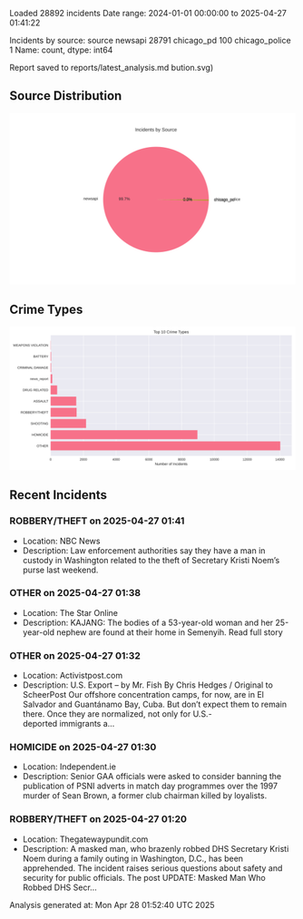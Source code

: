 
Loaded 28892 incidents
Date range: 2024-01-01 00:00:00 to 2025-04-27 01:41:22

Incidents by source:
source
newsapi           28791
chicago_pd          100
chicago_police        1
Name: count, dtype: int64

Report saved to reports/latest_analysis.md
bution.svg)

## Source Distribution
![Source Distribution](images/source_distribution.svg)

## Crime Types
![Crime Types](images/crime_types.svg)

## Recent Incidents

### ROBBERY/THEFT on 2025-04-27 01:41
- Location: NBC News
- Description: Law enforcement authorities say they have a man in custody in Washington related to the theft of Secretary Kristi Noem’s purse last weekend.


### OTHER on 2025-04-27 01:38
- Location: The Star Online
- Description: KAJANG: The bodies of a 53-year-old woman and her 25-year-old nephew are found at their home in Semenyih. Read full story


### OTHER on 2025-04-27 01:32
- Location: Activistpost.com
- Description: U.S. Export – by Mr. Fish By Chris Hedges / Original to ScheerPost Our offshore concentration camps, for now, are in El Salvador and Guantánamo Bay, Cuba. But don’t expect them to remain there. Once they are normalized, not only for U.S.-deported immigrants a…


### HOMICIDE on 2025-04-27 01:30
- Location: Independent.ie
- Description: Senior GAA officials were asked to consider banning the publication of PSNI adverts in match day programmes over the 1997 murder of Sean Brown, a former club chairman killed by loyalists.


### ROBBERY/THEFT on 2025-04-27 01:20
- Location: Thegatewaypundit.com
- Description: A masked man, who brazenly robbed DHS Secretary Kristi Noem during a family outing in Washington, D.C., has been apprehended. The incident raises serious questions about safety and security for public officials.
The post UPDATE: Masked Man Who Robbed DHS Secr…

Analysis generated at: Mon Apr 28 01:52:40 UTC 2025
